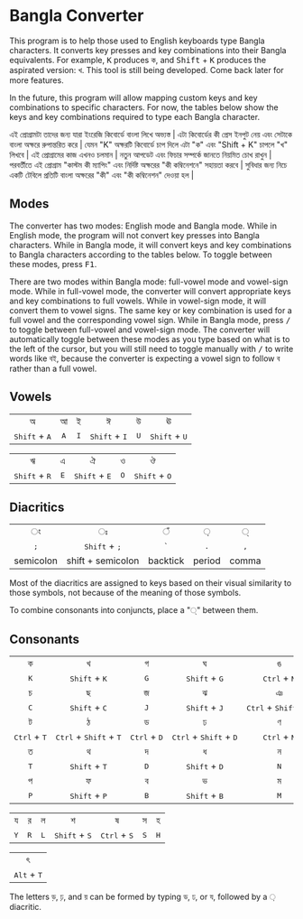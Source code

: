 # Bangla Converter

This program is to help those used to English keyboards type Bangla characters. It converts key presses and key combinations into their Bangla equivalents. For example, <kbd>K</kbd> produces ক, and <kbd>Shift</kbd> + <kbd>K</kbd> produces the aspirated version: খ. This tool is still being developed. Come back later for more features.

In the future, this program will allow mapping custom keys and key combinations to specific characters. For now, the tables below show the keys and key combinations required to type each Bangla character.

এই প্রোগ্রামটা তাদের জন্য যারা ইংরেজি কিবোর্ডে বাংলা লিখে অভ্যস্ত | এটা কিবোর্ডের কী প্রেস ইনপুট নেয় এবং সেটাকে বাংলা অক্ষরে রুপান্তরিত করে | যেমন "K" অক্ষরটি কিবোর্ডে চাপ দিলে এটা "ক" এবং "Shift + K" চাপলে "খ" লিখবে | এই প্রোগ্রামের কাজ এখনও চলমান | নতুন আপডেট এবং ফিচার সম্পর্কে জানতে নিয়মিত চোখ রাখুন |
পরবর্তীতে এই প্রোগ্রাম "কাস্টম কী ম্যাপিং"  এবং নির্দিষ্ট অক্ষরের "কী কম্বিনেশনে" সহায়তা করবে | সুবিধার জন্য নিচে একটি টেবিলে প্রতিটি বাংলা অক্ষরের "কী" এবং "কী কম্বিনেশন" দেওয়া হল |

## Modes

The converter has two modes: English mode and Bangla mode. While in English mode, the program will not convert key presses into Bangla characters. While in Bangla mode, it will convert keys and key combinations to Bangla characters according to the tables below. To toggle between these modes, press <kbd>F1</kbd>.

There are two modes within Bangla mode: full-vowel mode and vowel-sign mode. While in full-vowel mode, the converter will convert appropriate keys and key combinations to full vowels. While in vowel-sign mode, it will convert them to vowel signs. The same key or key combination is used for a full vowel and the corresponding vowel sign. While in Bangla mode, press <kbd>&#47;</kbd> to toggle between full-vowel and vowel-sign mode. The converter will automatically toggle between these modes as you type based on what is to the left of the cursor, but you will still need to toggle manually with <kbd>&#47;</kbd> to write words like বই, because the converter is expecting a vowel sign to follow ব rather than a full vowel.

## Vowels

|         |         |         |         |         |         |
| :-----: | :-----: | :-----: | :-----: | :-----: | :-----: |
| &#2437; | &#2438; | &#2439; | &#2440; | &#2441; | &#2442; |
| <kbd>Shift</kbd>&nbsp;+&nbsp;<kbd>A</kbd> | <kbd>A</kbd> | <kbd>I</kbd> | <kbd>Shift</kbd>&nbsp;+&nbsp;<kbd>I</kbd> | <kbd>U</kbd> | <kbd>Shift</kbd>&nbsp;+&nbsp;<kbd>U</kbd> |

|         |         |         |         |         |
| :-----: | :-----: | :-----: | :-----: | :-----: |
| &#2443; | &#2447; | &#2448; | &#2451; | &#2452; |
| <kbd>Shift</kbd>&nbsp;+&nbsp;<kbd>R</kbd> | <kbd>E</kbd> | <kbd>Shift</kbd>&nbsp;+&nbsp;<kbd>E</kbd> | <kbd>O</kbd> | <kbd>Shift</kbd>&nbsp;+&nbsp;<kbd>O</kbd> |

## Diacritics

|         |         |         |         |         |
| :-----: | :-----: | :-----: | :-----: | :-----: |
| &#2434; | &#2435; | &#2433; | &#2492; | &#2509; | 
| <kbd>;</kbd> | <kbd>Shift</kbd>&nbsp;+&nbsp;<kbd>;</kbd> | <kbd>`</kbd> | <kbd>.</kbd> | <kbd>,</kbd> |
| semicolon | shift + semicolon | backtick | period | comma |

Most of the diacritics are assigned to keys based on their visual similarity to those symbols, not because of the meaning of those symbols.

To combine consonants into conjuncts, place a "&#2509;" between them.

## Consonants

|         |         |         |         |         |
| :-----: | :-----: | :-----: | :-----: | :-----: |
| &#2453; | &#2454; | &#2455; | &#2456; | &#2457; |
| <kbd>K</kbd> | <kbd>Shift</kbd>&nbsp;+&nbsp;<kbd>K</kbd> | <kbd>G</kbd> | <kbd>Shift</kbd>&nbsp;+&nbsp;<kbd>G</kbd> | <kbd>Ctrl</kbd>&nbsp;+&nbsp;<kbd>N</kbd> |
| &#2458; | &#2459; | &#2460; | &#2461; | &#2462; |
| <kbd>C</kbd> | <kbd>Shift</kbd>&nbsp;+&nbsp;<kbd>C</kbd> | <kbd>J</kbd> | <kbd>Shift</kbd>&nbsp;+&nbsp;<kbd>J</kbd> | <kbd>Ctrl</kbd>&nbsp;+&nbsp;<kbd>Shift</kbd>&nbsp;+&nbsp;<kbd>N</kbd> |
| &#2463; | &#2464; | &#2465; | &#2466; | &#2467; |
| <kbd>Ctrl</kbd>&nbsp;+&nbsp;<kbd>T</kbd> | <kbd>Ctrl</kbd>&nbsp;+&nbsp;<kbd>Shift</kbd>&nbsp;+&nbsp;<kbd>T</kbd> | <kbd>Ctrl</kbd>&nbsp;+&nbsp;<kbd>D</kbd> | <kbd>Ctrl</kbd>&nbsp;+&nbsp;<kbd>Shift</kbd>&nbsp;+&nbsp;<kbd>D</kbd> | <kbd>Ctrl</kbd>&nbsp;+&nbsp;<kbd>N</kbd> |
| &#2468; | &#2469; | &#2470; | &#2471; | &#2472; |
| <kbd>T</kbd> | <kbd>Shift</kbd>&nbsp;+&nbsp;<kbd>T</kbd> | <kbd>D</kbd> | <kbd>Shift</kbd>&nbsp;+&nbsp;<kbd>D</kbd> | <kbd>N</kbd> |
| &#2474; | &#2475; | &#2476; | &#2477; | &#2478; |
| <kbd>P</kbd> | <kbd>Shift</kbd>&nbsp;+&nbsp;<kbd>P</kbd> | <kbd>B</kbd> | <kbd>Shift</kbd>&nbsp;+&nbsp;<kbd>B</kbd> | <kbd>M</kbd> |

|         |         |         |         |         |         |         |
| :-----: | :-----: | :-----: | :-----: | :-----: | :-----: | :-----: |
| &#2479; | &#2480; | &#2482; | &#2486; | &#2487; | &#2488; | &#2489; |
| <kbd>Y</kbd> | <kbd>R</kbd> | <kbd>L</kbd> | <kbd>Shift</kbd>&nbsp;+&nbsp;<kbd>S</kbd> | <kbd>Ctrl</kbd>&nbsp;+&nbsp;<kbd>S</kbd> | <kbd>S</kbd> | <kbd>H</kbd> |

|         |
| :-----: |
| &#2510; |
| <kbd>Alt</kbd>&nbsp;+&nbsp;<kbd>T</kbd> |

The letters &#2465;&#2492;, &#2466;&#2492;, and &#2479;&#2492; can be formed by typing &#2465;, &#2466;, or &#2479;, followed by a &#2492; diacritic.
